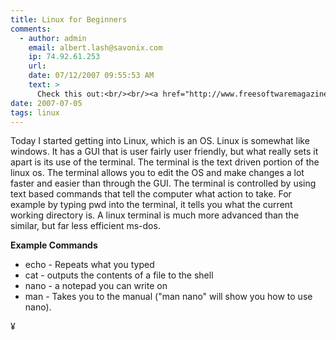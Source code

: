 ```yaml
---
title: Linux for Beginners
comments:
  - author: admin
    email: albert.lash@savonix.com
    ip: 74.92.61.253
    url:
    date: 07/12/2007 09:55:53 AM
    text: >
      Check this out:<br/><br/><a href="http://www.freesoftwaremagazine.com/articles/beginner_intro_cli_part_2" rel="nofollow">http://www.freesoftwaremagazine.com/articles/beginner_intro_cli_part_2</a>
date: 2007-07-05
tags: linux
---
```

Today I started getting into Linux, which is an OS.  Linux is somewhat like windows.  It has a GUI that is user fairly user friendly, but what really sets it apart is its use of the terminal.  The terminal is the text driven portion of the linux os.  The terminal allows you to edit the OS and make changes a lot faster and easier than through the GUI.  The terminal is controlled by using text based commands that tell the computer what action to take.  For example by typing pwd into the terminal, it tells you what the current working directory is.  A linux terminal is much more advanced than the similar, but far less efficient ms-dos.

<b>Example Commands</b>

<ul><li>echo - Repeats what you typed </li><li>cat - outputs the contents of a file to the shell</li><li>nano - a notepad you can write on</li><li>man - Takes you to the manual ("man nano" will show you how to use nano).</li><ul></ul></ul>

¥

